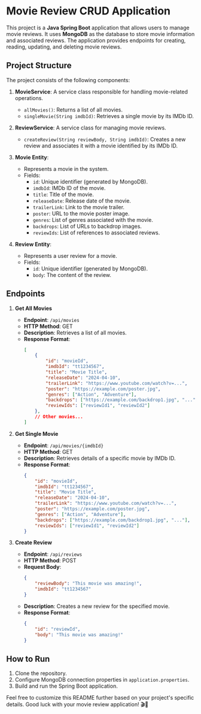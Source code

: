 # Movie Review CRUD Application

This project is a **Java Spring Boot** application that allows users to manage movie reviews. It uses **MongoDB** as the database to store movie information and associated reviews. The application provides endpoints for creating, reading, updating, and deleting movie reviews.

## Project Structure

The project consists of the following components:

1. **MovieService**: A service class responsible for handling movie-related operations.
    - `allMovies()`: Returns a list of all movies.
    - `singleMovie(String imdbId)`: Retrieves a single movie by its IMDb ID.

2. **ReviewService**: A service class for managing movie reviews.
    - `createReview(String reviewBody, String imdbId)`: Creates a new review and associates it with a movie identified by its IMDb ID.

3. **Movie Entity**:
    - Represents a movie in the system.
    - Fields:
        - `id`: Unique identifier (generated by MongoDB).
        - `imdbId`: IMDb ID of the movie.
        - `title`: Title of the movie.
        - `releaseDate`: Release date of the movie.
        - `trailerLink`: Link to the movie trailer.
        - `poster`: URL to the movie poster image.
        - `genres`: List of genres associated with the movie.
        - `backdrops`: List of URLs to backdrop images.
        - `reviewIds`: List of references to associated reviews.

4. **Review Entity**:
    - Represents a user review for a movie.
    - Fields:
        - `id`: Unique identifier (generated by MongoDB).
        - `body`: The content of the review.

## Endpoints

1. **Get All Movies**
    - **Endpoint**: `/api/movies`
    - **HTTP Method**: GET
    - **Description**: Retrieves a list of all movies.
    - **Response Format**:
        ```json
        [
            {
                "id": "movieId",
                "imdbId": "tt1234567",
                "title": "Movie Title",
                "releaseDate": "2024-04-10",
                "trailerLink": "https://www.youtube.com/watch?v=...",
                "poster": "https://example.com/poster.jpg",
                "genres": ["Action", "Adventure"],
                "backdrops": ["https://example.com/backdrop1.jpg", "..."],
                "reviewIds": ["reviewId1", "reviewId2"]
            },
            // Other movies...
        ]
        ```

2. **Get Single Movie**
    - **Endpoint**: `/api/movies/{imdbId}`
    - **HTTP Method**: GET
    - **Description**: Retrieves details of a specific movie by IMDb ID.
    - **Response Format**:
        ```json
        {
            "id": "movieId",
            "imdbId": "tt1234567",
            "title": "Movie Title",
            "releaseDate": "2024-04-10",
            "trailerLink": "https://www.youtube.com/watch?v=...",
            "poster": "https://example.com/poster.jpg",
            "genres": ["Action", "Adventure"],
            "backdrops": ["https://example.com/backdrop1.jpg", "..."],
            "reviewIds": ["reviewId1", "reviewId2"]
        }
        ```

3. **Create Review**
    - **Endpoint**: `/api/reviews`
    - **HTTP Method**: POST
    - **Request Body**:
        ```json
        {
            "reviewBody": "This movie was amazing!",
            "imdbId": "tt1234567"
        }
        ```
    - **Description**: Creates a new review for the specified movie.
    - **Response Format**:
        ```json
        {
            "id": "reviewId",
            "body": "This movie was amazing!"
        }
        ```

## How to Run

1. Clone the repository.
2. Configure MongoDB connection properties in `application.properties`.
3. Build and run the Spring Boot application.

Feel free to customize this README further based on your project's specific details. Good luck with your movie review application! 🎬🍿
